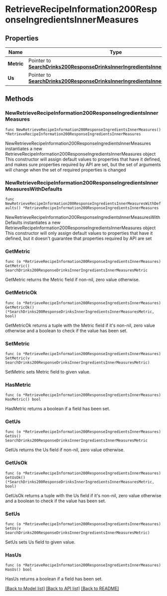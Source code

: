 # RetrieveRecipeInformation200ResponseIngredientsInnerMeasures

## Properties

Name | Type | Description | Notes
------------ | ------------- | ------------- | -------------
**Metric** | Pointer to [**SearchDrinks200ResponseDrinksInnerIngredientsInnerMeasuresMetric**](SearchDrinks200ResponseDrinksInnerIngredientsInnerMeasuresMetric.md) |  | [optional] 
**Us** | Pointer to [**SearchDrinks200ResponseDrinksInnerIngredientsInnerMeasuresMetric**](SearchDrinks200ResponseDrinksInnerIngredientsInnerMeasuresMetric.md) |  | [optional] 

## Methods

### NewRetrieveRecipeInformation200ResponseIngredientsInnerMeasures

`func NewRetrieveRecipeInformation200ResponseIngredientsInnerMeasures() *RetrieveRecipeInformation200ResponseIngredientsInnerMeasures`

NewRetrieveRecipeInformation200ResponseIngredientsInnerMeasures instantiates a new RetrieveRecipeInformation200ResponseIngredientsInnerMeasures object
This constructor will assign default values to properties that have it defined,
and makes sure properties required by API are set, but the set of arguments
will change when the set of required properties is changed

### NewRetrieveRecipeInformation200ResponseIngredientsInnerMeasuresWithDefaults

`func NewRetrieveRecipeInformation200ResponseIngredientsInnerMeasuresWithDefaults() *RetrieveRecipeInformation200ResponseIngredientsInnerMeasures`

NewRetrieveRecipeInformation200ResponseIngredientsInnerMeasuresWithDefaults instantiates a new RetrieveRecipeInformation200ResponseIngredientsInnerMeasures object
This constructor will only assign default values to properties that have it defined,
but it doesn't guarantee that properties required by API are set

### GetMetric

`func (o *RetrieveRecipeInformation200ResponseIngredientsInnerMeasures) GetMetric() SearchDrinks200ResponseDrinksInnerIngredientsInnerMeasuresMetric`

GetMetric returns the Metric field if non-nil, zero value otherwise.

### GetMetricOk

`func (o *RetrieveRecipeInformation200ResponseIngredientsInnerMeasures) GetMetricOk() (*SearchDrinks200ResponseDrinksInnerIngredientsInnerMeasuresMetric, bool)`

GetMetricOk returns a tuple with the Metric field if it's non-nil, zero value otherwise
and a boolean to check if the value has been set.

### SetMetric

`func (o *RetrieveRecipeInformation200ResponseIngredientsInnerMeasures) SetMetric(v SearchDrinks200ResponseDrinksInnerIngredientsInnerMeasuresMetric)`

SetMetric sets Metric field to given value.

### HasMetric

`func (o *RetrieveRecipeInformation200ResponseIngredientsInnerMeasures) HasMetric() bool`

HasMetric returns a boolean if a field has been set.

### GetUs

`func (o *RetrieveRecipeInformation200ResponseIngredientsInnerMeasures) GetUs() SearchDrinks200ResponseDrinksInnerIngredientsInnerMeasuresMetric`

GetUs returns the Us field if non-nil, zero value otherwise.

### GetUsOk

`func (o *RetrieveRecipeInformation200ResponseIngredientsInnerMeasures) GetUsOk() (*SearchDrinks200ResponseDrinksInnerIngredientsInnerMeasuresMetric, bool)`

GetUsOk returns a tuple with the Us field if it's non-nil, zero value otherwise
and a boolean to check if the value has been set.

### SetUs

`func (o *RetrieveRecipeInformation200ResponseIngredientsInnerMeasures) SetUs(v SearchDrinks200ResponseDrinksInnerIngredientsInnerMeasuresMetric)`

SetUs sets Us field to given value.

### HasUs

`func (o *RetrieveRecipeInformation200ResponseIngredientsInnerMeasures) HasUs() bool`

HasUs returns a boolean if a field has been set.


[[Back to Model list]](../README.md#documentation-for-models) [[Back to API list]](../README.md#documentation-for-api-endpoints) [[Back to README]](../README.md)


